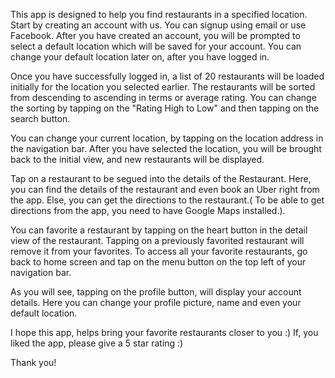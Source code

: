This app is designed to help you find restaurants in a specified location. Start by creating an account with us. You can signup using email or use Facebook. After you have created an account, you will be prompted to select a default location which will be saved for your account. You can change your default location later on, after you have logged in.

Once you have successfully logged in, a list of 20 restaurants will be loaded initially for the location you selected earlier. The restaurants will be sorted from descending to ascending in terms or average rating. You can change the sorting by tapping on the "Rating High to Low" and then tapping on the search button.

You can change your current location, by tapping on the location address in the navigation bar. After you have selected the location, you will be brought back to the initial view, and new restaurants will be displayed.

Tap on a restaurant to be segued into the details of the Restaurant. Here, you can find the details of the restaurant and even book an Uber right from the app. Else, you can get the directions to the restaurant.( To be able to get directions from the app, you need to have Google Maps installed.).

You can favorite a restaurant by tapping on the heart button in the detail view of the restaurant. Tapping on a previously favorited restaurant will remove it from your favorites. To access all your favorite restaurants, go back to home screen and tap on the menu button on the top left of your navigation bar.

As you will see, tapping on the profile button, will display your account details. Here you can change your profile picture, name and even your default location.

I hope this app, helps bring your favorite restaurants closer to you :) If,  you liked the app, please give a 5 star rating :)

Thank you!
